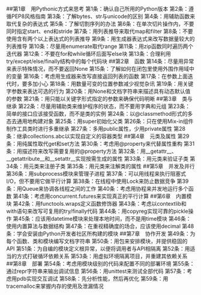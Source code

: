 ##第1章　用Pythonic方式来思考
第1条：确认自己所用的Python版本
第2条：遵循PEP8风格指南
第3条：了解bytes、str与unicode的区别
第4条：用辅助函数来取代复杂的表达式
第5条：了解切割序列的办法
第6条：在单次切片操作内，不要同时指定start、end和stride
第7条：用列表推导来取代map和filter
第8条：不要使用含有两个以上表达式的列表推导
第9条：用生成器表达式来改写数据量较大的列表推导
第10条：尽量用enumerate取代range
第11条：用zip函数同时遍历两个迭代器
第12条：不要在for和while循环后面写else块
第13条：合理利用try/except/else/finally结构中的每个代码块
##第2章　函数
第14条：尽量用异常来表示特殊情况，而不要返回None
第15条：了解如何在闭包里使用外围作用域中的变量
第16条：考虑用生成器来改写直接返回列表的函数
第17条：在参数上面迭代时，要多加小心
第18条：用数量可变的位置参数减少视觉杂讯
第19条：用关键字参数来表达可选的行为
第20条：用None和文档字符串来描述具有动态默认值的参数
第21条：用只能以关键字形式指定的参数来确保代码明晰
##第3章　类与继承
第22条：尽量用辅助类来维护程序的状态，而不要用字典和元组
第23条：简单的接口应该接受函数，而不是类的实例
第24条：以@classmethod形式的多态去通用地构建对象
第25条：用super初始化父类
第26条：只在使用Mix-in组件制作工具类时进行多重继承
第27条：多用public属性，少用private属性
第28条：继承collections.abc以实现自定义的容器类型
##第4章　元类及属性
第29条：用纯属性取代get和set方法
第30条：考虑用@property来代替属性重构
第31条：用描述符来改写需要复用的@property方法
第32条：用__getattr__、__getattribute__和__setattr__实现按需生成的属性
第33条：用元类来验证子类
第34条：用元类来注册子类
第35条：用元类来注解类的属性
##第5章　并发及并行
第36条：用subprocess模块来管理子进程
第37条：可以用线程来执行阻塞式I/O，但不要用它做平行计算
第38条：在线程中使用Lock来防止数据竞争
第39条：用Queue来协调各线程之间的工作
第40条：考虑用协程来并发地运行多个函数
第41条：考虑用concurrent.futures来实现真正的平行计算
##第6章　内置模块
第42条：用functools.wraps定义函数修饰器
第43条：考虑以contextlib和with语句来改写可复用的try/finally代码
第44条：用copyreg实现可靠的pickle操作
第45条：应该用datetime模块来处理本地时间，而不是用time模块
第46条：使用内置算法与数据结构
第47条：在重视精确度的场合，应该使用decimal
第48条：学会安装由Python开发者社区所构建的模块
##第7章　协作开发
第49条：为每个函数、类和模块编写文档字符串
第50条：用包来安排模块，并提供稳固的API
第51条：为自编的模块定义根异常，以便将调用者与API相隔离
第52条：用适当的方式打破循环依赖关系
第53条：用虚拟环境隔离项目，并重建其依赖关系
##第8章　部署
第54条：考虑用模块级别的代码来配置不同的部署环境
第55条：通过repr字符串来输出调试信息
第56条：用unittest来测试全部代码
第57条：考虑用pdb实现交互调试
第58条：先分析性能，然后再优化
第59条：用tracemalloc来掌握内存的使用及泄漏情况
